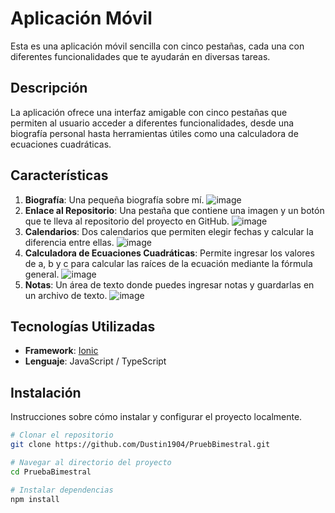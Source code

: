 # Aplicación Móvil 

Esta es una aplicación móvil sencilla con cinco pestañas, cada una con diferentes funcionalidades que te ayudarán en diversas tareas.

## Descripción

La aplicación ofrece una interfaz amigable con cinco pestañas que permiten al usuario acceder a diferentes funcionalidades, desde una biografía personal hasta herramientas útiles como una calculadora de ecuaciones cuadráticas.

## Características

1. **Biografía**: Una pequeña biografía sobre mí.
   ![image](https://github.com/user-attachments/assets/be064859-53be-4dd3-84a0-5acb9ae92b00)
3. **Enlace al Repositorio**: Una pestaña que contiene una imagen y un botón que te lleva al repositorio del proyecto en GitHub.
   ![image](https://github.com/user-attachments/assets/37f7477d-da56-464a-932a-9a547e7b02a0)
5. **Calendarios**: Dos calendarios que permiten elegir fechas y calcular la diferencia entre ellas.
   ![image](https://github.com/user-attachments/assets/92411c1a-fb1b-455c-a6f3-eeb55904f123)
7. **Calculadora de Ecuaciones Cuadráticas**: Permite ingresar los valores de a, b y c para calcular las raíces de la ecuación mediante la fórmula general.
   ![image](https://github.com/user-attachments/assets/6c6484d3-f3e7-434b-8f27-03c72bd03831)
9. **Notas**: Un área de texto donde puedes ingresar notas y guardarlas en un archivo de texto.
    ![image](https://github.com/user-attachments/assets/8dd5eaec-5774-4e57-b174-d8d596f7372d)

## Tecnologías Utilizadas

- **Framework**: [Ionic](https://ionicframework.com/)
- **Lenguaje**: JavaScript / TypeScript

## Instalación

Instrucciones sobre cómo instalar y configurar el proyecto localmente.

```bash
# Clonar el repositorio
git clone https://github.com/Dustin1904/PruebBimestral.git

# Navegar al directorio del proyecto
cd PruebaBimestral

# Instalar dependencias
npm install
